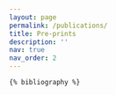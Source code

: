 ```yaml
---
layout: page
permalink: /publications/
title: Pre-prints
description: ''
nav: true
nav_order: 2
---
```


<!-- _pages/publications.md -->
<div class="publications">

    {% bibliography %}

</div>
